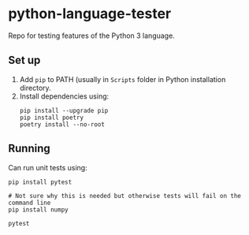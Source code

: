 # python-language-tester
Repo for testing features of the Python 3 language.

## Set up
1. Add `pip` to PATH (usually in `Scripts` folder in Python installation directory.
2. Install dependencies using:
   ```
   pip install --upgrade pip
   pip install poetry
   poetry install --no-root
   ```

## Running
Can run unit tests using:
```
pip install pytest

# Not sure why this is needed but otherwise tests will fail on the command line
pip install numpy

pytest
```
